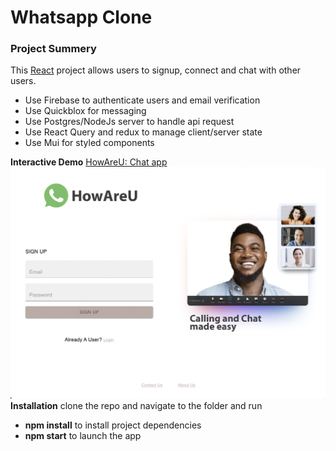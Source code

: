 # Whatsapp Clone
### Project Summery
This [React](https://reactjs.org/) project allows users to signup, connect and chat with other users.
- Use Firebase to authenticate users and email verification
- Use Quickblox for messaging
- Use Postgres/NodeJs server to handle api request
- Use React Query and redux to manage client/server state
- Use Mui for styled components


**Interactive Demo**
[HowAreU: Chat app](https://whatsapp-clone-f4523.web.app/)
![image](src/Files/screenshot.png)
**Installation**
clone the repo and navigate to the folder and run
- **npm install** to install project dependencies
- **npm start** to launch the app
